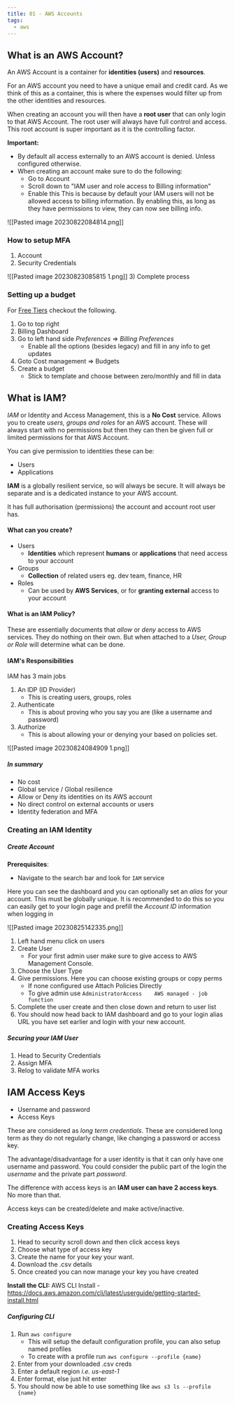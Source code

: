 ```yaml
---
title: 01 - AWS Accounts
tags:
  - aws
---
```

## What is an AWS Account?

An AWS Account is a container for **identities (users)** and **resources**.

For an AWS account you need to have a unique email and credit card. As we think of this as a container, this is where the expenses would filter up from the other identities and resources.

When creating an account you will then have a **root user** that can only login to that AWS Account. The root user will always have full control and access. This root account is super important as it is the controlling factor.

**Important:** 
- By default all access externally to an AWS account is denied. Unless configured otherwise.
- When creating an account make sure to do the following:
	- Go to Account
	- Scroll down to "IAM user and role access to Billing information"
	- Enable this
	This is because by default your IAM users will not be allowed access to billing information. By enabling this, as long as they have permissions to view, they can now see billing info.

![[Pasted image 20230822084814.png]]

### How to setup MFA

1) Account
2) Security Credentials

![[Pasted image 20230823085815 1.png]]
3) Complete process

### Setting up a budget
For [Free Tiers](https://aws.amazon.com/free/) checkout the following.

1) Go to top right
2) Billing Dashboard
3) Go to left hand side *Preferences* => *Billing Preferences* 
	- Enable all the options (besides legacy) and fill in any info to get updates
4) Goto Cost management => Budgets
5) Create a budget
	- Stick to template and choose between zero/monthly and fill in data
## What is IAM?

*IAM* or Identity and Access Management, this is a **No Cost** service. Allows you to create *users, groups and roles* for an AWS account. These will always start with no permissions but then they can then be given full or limited permissions for that AWS Account.

You can give permission to identities these can be:
- Users
- Applications

**IAM** is a globally resilient service, so will always be secure. It will always be separate and is a dedicated instance to your AWS account.

It has full authorisation (permissions) the account and account root user has.
#### What can you create?

- Users
	- **Identities** which represent **humans** or **applications** that need access to your account
- Groups 
	- **Collection** of related users eg. dev team, finance, HR
- Roles
	- Can be used by **AWS Services**, or for **granting external** access to your account

#### What is an IAM Policy?

These are essentially documents that *allow* or *deny* access to AWS services. They do nothing on their own. But when attached to a *User, Group or Role* will determine what can be done.

#### IAM's Responsibilities

IAM has 3 main jobs

1) An IDP (ID Provider)
	- This is creating users, groups, roles 
2) Authenticate
	 - This is about proving who you say you are (like a username and password) 
3) Authorize
	- This is about allowing your or denying your based on policies set.

![[Pasted image 20230824084909 1.png]]

##### In summary

- No cost
- Global service / Global resilience
- Allow or Deny its identities on its AWS account
- No direct control on external accounts or users
- Identity federation and MFA

### Creating an IAM Identity


##### Create Account

**Prerequisites**:

- Navigate to the search bar and look for `IAM` service

Here you can see the dashboard and you can optionally set an *alias* for your account. This must be globally unique. It is recommended to do this so you can easily get to your login page and prefill the *Account ID* information when logging in

![[Pasted image 20230825142335.png]]


1) Left hand menu click on users
2) Create User
	- For your first admin user make sure to  give access to AWS Management Console.
3) Choose the User Type
4) Give permissions. Here you can choose existing groups or copy perms
	- If none configured use Attach Policies Directly
	- To give admin use `AdministratorAccess	AWS managed - job function`
5) Complete the user create and then close down and return to user list
6) You should now head back to IAM dashboard and go to your login alias URL you have set earlier and login with your new account.

##### Securing your IAM User

1) Head to Security Credentials
2) Assign MFA
3) Relog to validate MFA works

## IAM Access Keys

- Username and password
- Access Keys

These are considered as *long term credentials*. These are considered long term as they do not regularly change, like changing a password or access key.

The advantage/disadvantage for a user identity is that it can only have one username and password. You could consider the public part of the login the *username* and the private part *password*.

The difference with access keys is an **IAM user can have 2 access keys**. No more than that.

Access keys can be created/delete and make active/inactive.

### Creating Access Keys

1) Head to security scroll down and then click access keys
2) Choose what type of access key
3) Create the name for your key your want.
4) Download the .csv details
5) Once created you can now manage your key you have created

**Install the CLI:**
AWS CLI Install - https://docs.aws.amazon.com/cli/latest/userguide/getting-started-install.html

##### Configuring CLI

1) Run `aws configure`
	- This will setup the default configuration profile, you can also setup named profiles
	- To create with a profile run `aws configure --profile {name}` 
2) Enter from your downloaded .csv creds
3) Enter a default region *i.e. us-east-1*
4) Enter format, else just hit enter
5) You should now be able to use something like `aws s3 ls --profile {name}`






